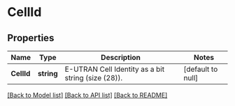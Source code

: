 # CellId

## Properties
Name | Type | Description | Notes
------------ | ------------- | ------------- | -------------
**CellId** | **string** | E-UTRAN Cell Identity as a bit string (size (28)). | [default to null]

[[Back to Model list]](../README.md#documentation-for-models) [[Back to API list]](../README.md#documentation-for-api-endpoints) [[Back to README]](../README.md)


